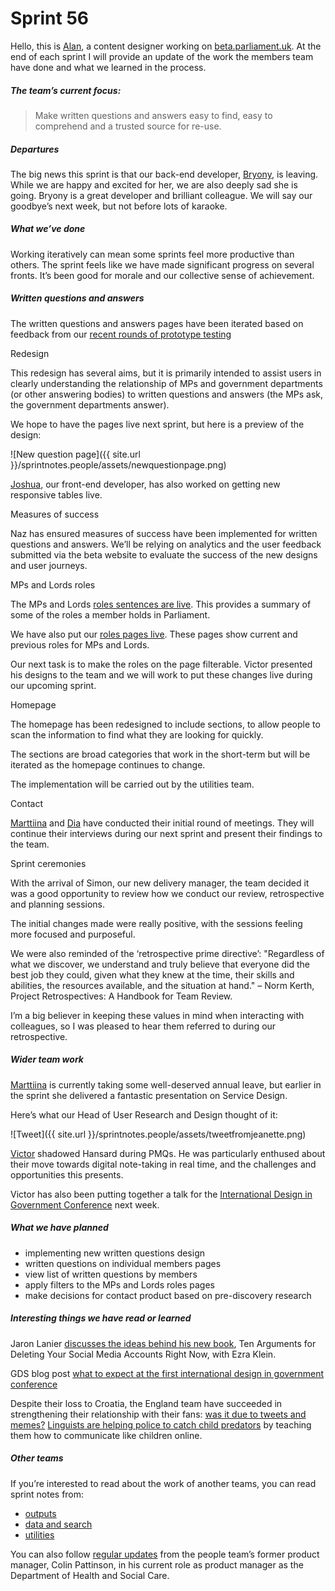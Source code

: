 # Sprint 56
Hello, this is [Alan](https://twitter.com/alanmayers), a content designer working on [beta.parliament.uk](https://beta.parliament.uk/). At the end of each sprint I will provide an update of the work the members team have done and what we learned in the process.

##### The team’s current focus:

> Make written questions and answers easy to find, easy to comprehend and a trusted source for re-use.

##### Departures

The big news this sprint is that our back-end developer, [Bryony](https://twitter.com/bryonywatson1), is leaving. While we are happy and excited for her, we are also deeply sad she is going. Bryony is a great developer and brilliant colleague. We will say our goodbye’s next week, but not before lots of karaoke.

##### What we’ve done

Working iteratively can mean some sprints feel more productive than others. The sprint feels like we have made significant progress on several fronts. It’s been good for morale and our collective sense of achievement.

##### Written questions and answers

The written questions and answers pages have been iterated based on feedback from our [recent rounds of prototype testing](https://ukparliament.github.io/sprintnotes.people/18/)

Redesign

This redesign has several aims, but it is primarily intended to assist users in clearly understanding the relationship of MPs and government departments (or other answering bodies) to written questions and answers (the MPs ask, the government departments answer).

We hope to have the pages live next sprint, but here is a preview of the design:

![New question page]({{ site.url }}/sprintnotes.people/assets/newquestionpage.png)

[Joshua](https://twitter.com/joshuawaheed), our front-end developer, has also worked on getting new responsive tables live.

Measures of success

Naz has ensured measures of success have been implemented for written questions and answers. We’ll be relying on analytics and the user feedback submitted via the beta website to evaluate the success of the new designs and user journeys.

MPs and Lords roles

The MPs and Lords [roles sentences are live](https://beta.parliament.uk/people/ZRkSdAIh). This provides a summary of some of the roles a member holds in Parliament.

We have also put our [roles pages live]( https://beta.parliament.uk/people/NEeuvx38/associations). These pages show current and previous roles for MPs and Lords.

Our next task is to make the roles on the page filterable. Victor presented his designs to the team and we will work to put these changes live during our upcoming sprint.

Homepage

The homepage has been redesigned to include sections, to allow people to scan the information to find what they are looking for quickly.

The sections are broad categories that work in the short-term but will be iterated as the homepage continues to change.

The implementation will be carried out by the utilities team.

Contact

[Marttiina](https://twitter.com/marttiinak) and [Dia](https://twitter.com/DN78) have conducted their initial round of meetings. They will continue their interviews during our next sprint and present their findings to the team.

Sprint ceremonies

With the arrival of Simon, our new delivery manager, the team decided it was a good opportunity to review how we conduct our review, retrospective and planning sessions.

The initial changes made were really positive, with the sessions feeling more focused and purposeful.

We were also reminded of the ‘retrospective prime directive’:
"Regardless of what we discover, we understand and truly believe that everyone did the best job they could, given what they knew at the time, their skills and abilities, the resources available, and the situation at hand." – Norm Kerth, Project Retrospectives: A Handbook for Team Review.

I’m a big believer in keeping these values in mind when interacting with colleagues, so I was pleased to hear them referred to during our retrospective.

##### Wider team work

[Marttiina](https://twitter.com/marttiinak) is currently taking some well-deserved annual leave, but earlier in the sprint she delivered a fantastic presentation on Service Design.

Here’s what our Head of User Research and Design thought of it:

![Tweet]({{ site.url }}/sprintnotes.people/assets/tweetfromjeanette.png)

[Victor](https://twitter.com/_victorhwang) shadowed Hansard during PMQs. He was particularly enthused about their move towards digital note-taking in real time, and the challenges and opportunities this presents.

Victor has also been putting together a talk for the [International Design in Government Conference](http://international.gov-design.com) next week.

##### What we have planned

* implementing new written questions design
* written questions on individual members pages
* view list of written questions by members
* apply filters to the MPs and Lords roles pages
* make decisions for contact product based on pre-discovery research

##### Interesting things we have read or learned

Jaron Lanier [discusses the ideas behind his new book](https://www.vox.com/ezra-klein-show-podcast), Ten Arguments for Deleting Your Social Media Accounts Right Now, with Ezra Klein.

GDS blog post [what to expect at the first international design in government conference](https://designnotes.blog.gov.uk/2018/07/06/what-to-expect-at-the-first-international-design-in-government-conference/)

Despite their loss to Croatia, the England team have succeeded in strengthening their relationship with their fans: [was it due to tweets and memes?](http://www.wired.co.uk/article/england-world-cup-social-media)
[Linguists are helping police to catch child predators](https://www.theatlantic.com/technology/archive/2018/07/tim-grant-forensic-linguistics-child-predators/564671/) by teaching them how to communicate like children online.

##### Other teams
If you’re interested to read about the work of another teams, you can read sprint notes from:
* [outputs](https://ukparliament.github.io/sprintnotes.outputs/)
* [data and search](https://ukparliament.github.io/weeknotes.data-search/)
* [utilities](https://medium.com/@gemmarogers1)

You can also follow [regular updates](https://colinpattinson.github.io/Updates/22/) from the people team’s former product manager, Colin Pattinson, in his current role as product manager as the Department of Health and Social Care.
